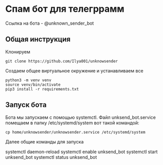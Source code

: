 # Спам бот для телегррамм
Ссылка на бота - @unknown_sender_bot

## Общая инструкция
Клонируем
```
git clone https://github.com/Ilya001/unknowsender
```
Создаем общее виртуальное окружение и устанавливаем все
```
python3 -m venv venv
source venv/bin/activate
pip3 install -r requirements.txt
```
## Запуск бота
Бота мы запускаем с помощью systemctl. Файл unksend_bot.service помещаем в папку /etc/systemd/system вот такой командой:
```
cp home/unknowsender/unknowsender.service /etc/systemd/system
```
Далее общие команды для запуска

systemctl daemon-reload
systemctl enable unksend_bot
systemctl start unksend_bot
systemctl status unksend_bot
